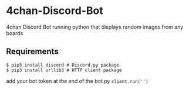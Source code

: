 # 4chan-Discord-Bot
4chan Discord Bot running python that displays random images from any boards

## Requirements
```shell
$ pip3 install discord # Discord.py package
$ pip3 install urllib3 # HTTP client package
```
add your bot token at the end of the bot.py
`client.run('')`
